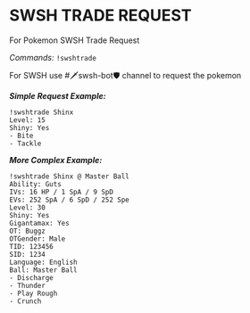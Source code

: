# SWSH TRADE REQUEST

For Pokemon SWSH Trade Request 

*Commands:* `!swshtrade`

For SWSH use #🗡swsh-bot🛡  channel to request the pokemon

***Simple Request Example:***
```
!swshtrade Shinx 
Level: 15
Shiny: Yes
- Bite
- Tackle
```

***More Complex Example:***
```
!swshtrade Shinx @ Master Ball
Ability: Guts
IVs: 16 HP / 1 SpA / 9 SpD
EVs: 252 SpA / 6 SpD / 252 Spe
Level: 30
Shiny: Yes
Gigantamax: Yes
OT: Buggz
OTGender: Male 
TID: 123456
SID: 1234
Language: English
Ball: Master Ball
- Discharge  
- Thunder  
- Play Rough  
- Crunch
```
